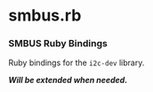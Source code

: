 # smbus.rb
### SMBUS Ruby Bindings
Ruby bindings for the `i2c-dev` library.

___Will be extended when needed.___
